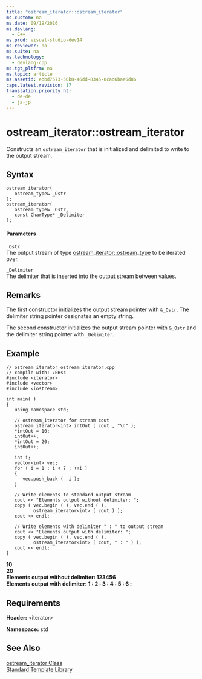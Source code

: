 ```yaml
---
title: "ostream_iterator::ostream_iterator"
ms.custom: na
ms.date: 09/19/2016
ms.devlang: 
  - C++
ms.prod: visual-studio-dev14
ms.reviewer: na
ms.suite: na
ms.technology: 
  - devlang-cpp
ms.tgt_pltfrm: na
ms.topic: article
ms.assetid: ebbd7573-50b8-46dd-8345-0cad6bae6d86
caps.latest.revision: 17
translation.priority.ht: 
  - de-de
  - ja-jp
---
```

# ostream_iterator::ostream_iterator
Constructs an `ostream_iterator` that is initialized and delimited to write to the output stream.  
  
## Syntax  
  
```  
ostream_iterator(  
   ostream_type& _Ostr  
);  
ostream_iterator(  
   ostream_type& _Ostr,   
   const CharType* _Delimiter  
);  
```  
  
#### Parameters  
 `_Ostr`  
 The output stream of type [ostream_iterator::ostream_type](../vs140/ostream_iterator--ostream_type.md) to be iterated over.  
  
 `_Delimiter`  
 The delimiter that is inserted into the output stream between values.  
  
## Remarks  
 The first constructor initializes the output stream pointer with `&_Ostr`. The delimiter string pointer designates an empty string.  
  
 The second constructor initializes the output stream pointer with `&_Ostr` and the delimiter string pointer with `_Delimiter`.  
  
## Example  
  
```  
// ostream_iterator_ostream_iterator.cpp  
// compile with: /EHsc  
#include <iterator>  
#include <vector>  
#include <iostream>  
  
int main( )  
{  
   using namespace std;  
  
   // ostream_iterator for stream cout  
   ostream_iterator<int> intOut ( cout , "\n" );  
   *intOut = 10;  
   intOut++;  
   *intOut = 20;  
   intOut++;  
  
   int i;  
   vector<int> vec;  
   for ( i = 1 ; i < 7 ; ++i )  
   {  
      vec.push_back (  i );  
   }  
  
   // Write elements to standard output stream  
   cout << "Elements output without delimiter: ";  
   copy ( vec.begin ( ), vec.end ( ),  
          ostream_iterator<int> ( cout ) );  
   cout << endl;  
  
   // Write elements with delimiter " : " to output stream  
   cout << "Elements output with delimiter: ";  
   copy ( vec.begin ( ), vec.end ( ),  
          ostream_iterator<int> ( cout, " : " ) );  
   cout << endl;  
}  
```  
  
 **10**  
**20**  
**Elements output without delimiter: 123456**  
**Elements output with delimiter: 1 : 2 : 3 : 4 : 5 : 6 :**    
## Requirements  
 **Header:** <iterator\>  
  
 **Namespace:** std  
  
## See Also  
 [ostream_iterator Class](../vs140/ostream_iterator-Class.md)   
 [Standard Template Library](../vs140/Standard-Template-Library.md)